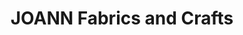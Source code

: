 ---
title: "JOANN Fabrics and Crafts"
url: /south-york-value-center/joann-fabrics-and-crafts/
shop: craft
---